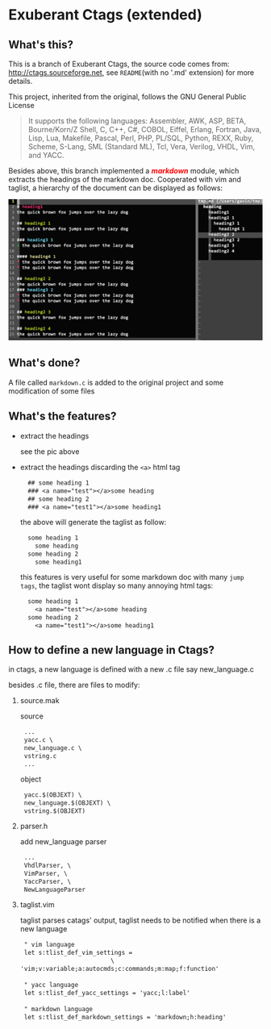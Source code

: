 Exuberant Ctags (extended)
==============

## What's this?

This is a branch of Exuberant Ctags, the source code comes from:
<http://ctags.sourceforge.net>, see `README`(with no '.md' extension) for more
details.

This project, inherited from the original, follows the GNU General Public License

> It supports the following languages: Assembler, AWK, ASP, BETA,
> Bourne/Korn/Z Shell, C, C++, C#, COBOL, Eiffel, Erlang, Fortran, Java, Lisp,
> Lua, Makefile, Pascal, Perl, PHP, PL/SQL, Python, REXX, Ruby, Scheme,
> S-Lang, SML (Standard ML), Tcl, Vera, Verilog, VHDL, Vim, and YACC.

Besides above, this branch implemented a <font color=#ff0000>**_markdown_**</font>
module, which extracts the headings of the markdown doc. Cooperated with vim and
taglist, a hierarchy of the document can be displayed as follows:

![markdown-taglist.png](markdown-taglist.png)

## What's done?

A file called `markdown.c` is added to the original project and some
modification of some files

## What's the features?

* extract the headings

	see the pic above

* extract the headings discarding the `<a>` html tag
	
		## some heading 1
		### <a name="test"></a>some heading
		## some heading 2
		### <a name="test1"></a>some heading1

	the above will generate the taglist as follow:

		some heading 1
		  some heading
		some heading 2
		  some heading1

	this features is very useful for some markdown doc with many `jump tags`, the
	taglist wont display so many annoying html tags:

		some heading 1
		  <a name="test"></a>some heading
		some heading 2
		  <a name="test1"></a>some heading1

## How to define a new language in Ctags?

in ctags, a new language is defined with a new .c file say new_language.c

besides .c file, there are files to modify:

1. source.mak

	source

		...
		yacc.c \
		new_language.c \
		vstring.c
		...

	object

		yacc.$(OBJEXT) \
		new_language.$(OBJEXT) \
		vstring.$(OBJEXT)

2. parser.h

	add new_language parser

		...
		VhdlParser, \
		VimParser, \
		YaccParser, \
		NewLanguageParser

2. taglist.vim

	taglist parses catags' output, taglist needs to be notified when there is a
	new language

		" vim language
		let s:tlist_def_vim_settings =
								\ 'vim;v:variable;a:autocmds;c:commands;m:map;f:function'

		" yacc language
		let s:tlist_def_yacc_settings = 'yacc;l:label'

		" markdown language
		let s:tlist_def_markdown_settings = 'markdown;h:heading'
